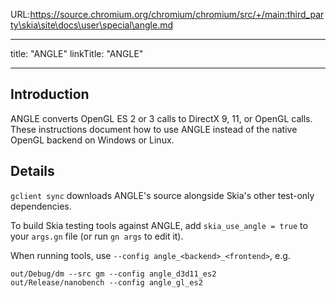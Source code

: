 URL:https://source.chromium.org/chromium/chromium/src/+/main:third_party\skia\site\docs\user\special\angle.md

---
title: "ANGLE"
linkTitle: "ANGLE"

---


Introduction
------------

ANGLE converts OpenGL ES 2 or 3 calls to DirectX 9, 11, or OpenGL calls. These
instructions document how to use ANGLE instead of the native OpenGL backend on
Windows or Linux.

Details
-------

`gclient sync` downloads ANGLE's source alongside Skia's other test-only dependencies.

To build Skia testing tools against ANGLE, add `skia_use_angle = true` to your
`args.gn` file (or run `gn args` to edit it).

When running tools, use `--config angle_<backend>_<frontend>`, e.g.

    out/Debug/dm --src gm --config angle_d3d11_es2
    out/Release/nanobench --config angle_gl_es2

